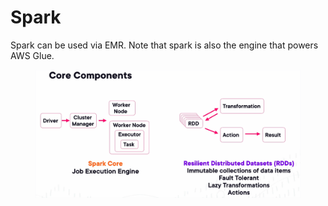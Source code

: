# Spark

Spark can be used via EMR. Note that spark is also the engine that powers AWS Glue.

<figure><img src="../../../../.gitbook/assets/image.png" alt=""><figcaption></figcaption></figure>
